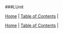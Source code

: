 ###LUnit

[Home](../README.md) | [Table of Contents](../TableOfContents.md) | 


[Home](../README.md) | [Table of Contents](../TableOfContents.md) | 

